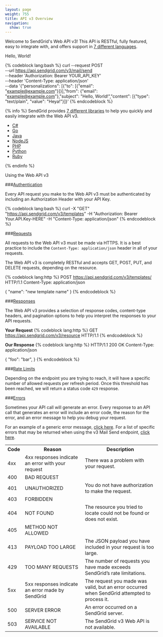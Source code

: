 ```yaml
---
layout: page
weight: 755
title: API v3 Overview
navigation:
  show: true
---
```


Welcome to SendGrid's Web API v3! This API is RESTful, fully featured, easy to integrate with, and offers support in [7 different languages]({{root_url}}/Integrate/libraries.html).

<page-anchor el="h2">
Hello, World!
</page-anchor>

{% codeblock lang:bash %}
curl --request POST \
  --url https://api.sendgrid.com/v3/mail/send \
  --header 'Authorization: Bearer YOUR_API_KEY' \
  --header 'Content-Type: application/json' \
  --data '{"personalizations": [{"to": [{"email": "example@example.com"}]}],"from": {"email": "example@example.com"},"subject": "Hello, World!","content": [{"type": "text/plain", "value": "Heya!"}]}'
{% endcodeblock %}

{% info %}
SendGrid provides [7 different libraries]({{root_url}}/Integrate/libraries.html) to help you quickly and easily integrate with the Web API v3.

* [C#](https://github.com/sendgrid/sendgrid-csharp)
* [Go](https://github.com/sendgrid/sendgrid-go)
* [Java](https://github.com/sendgrid/sendgrid-java)
* [NodeJS](https://github.com/sendgrid/sendgrid-nodejs)
* [PHP](https://github.com/sendgrid/sendgrid-php)
* [Python](https://github.com/sendgrid/sendgrid-python)
* [Ruby](https://github.com/sendgrid/sendgrid-ruby)

{% endinfo %}

<page-anchor el="h2">
Using the Web API v3
</page-anchor>

###[Authentication]({{root_url}}/API_Reference/Web_API_v3/How_To_Use_The_Web_API_v3/authentication.html)

Every API request you make to the Web API v3 must be authenticated by including an Authorization Header with your API Key.

{% codeblock lang:bash %} curl -X "GET" "https://api.sendgrid.com/v3/templates" -H "Authorization: Bearer Your.API.Key-HERE" -H "Content-Type: application/json" {% endcodeblock %}

###[Requests]({{root_url}}/API_Reference/Web_API_v3/How_To_Use_The_Web_API_v3/requests.html)

All requests to the Web API v3 must be made via HTTPS. It is a best practice to include the `Content-Type: application/json` header in all of your requests.

The Web API v3 is completely RESTful and accepts GET, POST, PUT, and DELETE requests, depending on the resource.

{% codeblock lang:http %}
POST https://api.sendgrid.com/v3/templates/ HTTP/1.1
Content-Type: application/json

{
  "name": "new template name"
}
{% endcodeblock %}

###[Responses]({{root_url}}/API_Reference/Web_API_v3/How_To_Use_The_Web_API_v3/responses.html)

The Web API v3 provides a selection of response codes, content-type headers, and pagination options to help you interpret the responses to your API requests.

**Your Request**
{% codeblock lang:http %}
GET https://api.sendgrid.com/v3/resource HTTP/1.1
{% endcodeblock %}

**Our Response**
{% codeblock lang:http %}
HTTP/1.1 200 OK
Content-Type: application/json

{
    "foo": "bar",
}
{% endcodeblock %}


###[Rate Limits]({{root_url}}/API_Reference/Web_API_v3/How_To_Use_The_Web_API_v3/rate_limits.html)


Depending on the endpoint you are trying to reach, it will have a
specific number of allowed requests per refresh period. Once this
threshold has been reached, we will return a status code `429` response.

###[Errors]({{root_url}}/API_Reference/Web_API_v3/How_To_Use_The_Web_API_v3/errors.html)

Sometimes your API call will generate an error. Every response to an API call that generates an error will include an error code, the reason for the error, and an error message to help you debug your request.

For an example of a generic error message, [click here]({{root_url}}/API_Reference/Web_API_v3/How_To_Use_The_Web_API_v3/errors.html). For a list of specific errors that may be returned when using the v3 Mail Send endpoint, [click here]({{root_url}}/API_Reference/Web_API_v3/Mail/errors.html).


<table class="table">
  <tr>
    <th>Code</th>
    <th>Reason</th>
    <th>Description</th>
  </tr>
  <tr>
    <td>4xx</td>
    <td>4xx responses indicate an error with your request</td>
    <td>There was a problem with your request.</td>
  </tr>
  <tr>
    <td>400</td>
    <td>BAD REQUEST</td>
    <td></td>
  </tr>
  <tr>
    <td>401</td>
    <td>UNAUTHORIZED</td>
    <td>You do not have authorization to make the request.</td>
  </tr>
  <tr>
    <td>403</td>
    <td>FORBIDDEN</td>
    <td></td>
  </tr>
  <tr>
    <td>404</td>
    <td>NOT FOUND</td>
    <td>The resource you tried to locate could not be found or does not exist.</td>
  </tr>
  <tr>
    <td>405</td>
    <td>METHOD NOT ALLOWED</td>
    <td></td>
  </tr>
  <tr>
    <td>413</td>
    <td>PAYLOAD TOO LARGE</td>
    <td>The JSON payload you have included in your request is too large.</td>
  </tr>
  <tr>
    <td>429</td>
    <td>TOO MANY REQUESTS</td>
    <td>The number of requests you have made exceeds SendGrid’s rate limitations.</td>
  </tr>
  <tr>
    <td>5xx</td>
    <td>5xx responses indicate an error made by SendGrid</td>
    <td>The request you made was valid, but an error occurred when SendGrid attempted to process it.</td>
  </tr>
  <tr>
    <td>500</td>
    <td>SERVER ERROR</td>
    <td>An error occurred on a SendGrid server.</td>
  </tr>
  <tr>
    <td>503</td>
    <td>SERVICE NOT AVAILABLE</td>
    <td>The SendGrid v3 Web API is not available.</td>
  </tr>
</table>
